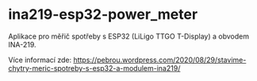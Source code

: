 # ina219-esp32-power_meter

Aplikace pro měřič spotřeby s ESP32 (LiLigo TTGO T-Display) a obvodem INA-219.

Více informací zde: https://pebrou.wordpress.com/2020/08/29/stavime-chytry-meric-spotreby-s-esp32-a-modulem-ina219/
 